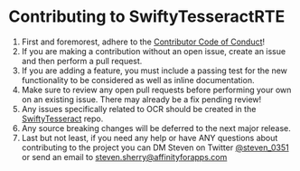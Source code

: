 # Contributing to SwiftyTesseractRTE
1. First and foremorest, adhere to the [Contributor Code of Conduct](CODE_OF_CONDUCT.md)!
2. If you are making a contribution without an open issue, create an issue and then perform a pull request.
3. If you are adding a feature, you must include a passing test for the new functionality to be considered as well as inline documentation.
4. Make sure to review any open pull requests before performing your own on an existing issue. There may already be a fix pending review!
5. Any issues specifically related to OCR should be created in the [SwiftyTesseract](https://github.com/SwiftyTesseract/SwiftyTesseract) repo. 
6. Any source breaking changes will be deferred to the next major release.
7. Last but not least, if you need any help or have ANY questions about contributing to the project you can DM Steven on Twitter [@steven_0351](https://twitter.com/steven_0351) or send an email to [steven.sherry@affinityforapps.com](mailto:steven.sherry@affinityforapps.com)